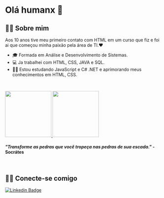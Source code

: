 # Olá humanx 👋

## 👩‍💻 Sobre mim
Aos 10 anos tive meu primeiro contato com HTML em um curso que fiz e foi ai que começou minha paixão pela área de TI.❤

- 🎓 Formada em Análise e Desenvolvimento de Sistemas. 
- 💻 Ja trabalhei com HTML, CSS, JAVA e SQL. 
- 👩‍💻 Estou estudando JavaScript e C# .NET e aprimorando meus conhecimentos em HTML, CSS. 

<p>&nbsp;&nbsp;</p>

<p>
<a href="https://github.com/pcaffa">
  <img height="150em" src="https://github-readme-stats.vercel.app/api?username=pcaffa&show_icons=true&theme=radical" />
  <img height="150em" src="https://github-readme-stats-eight-theta.vercel.app/api/top-langs/?username=pcaffa&theme=radical&layout=compact&exclude_lang=java+r%22" />
</a>
</p>

#### *"Transforme as pedras que você tropeça nas pedras de sua escada."* -Socrátes

<p>&nbsp;&nbsp;</p>

## 🤝🏻 Conecte-se comigo
[![Linkedin Badge](https://img.shields.io/badge/-LinkedIn-blue?style=flat-square&logo=Linkedin&logoColor=white&link=https://www.linkedin.com/in/pamela-caffa-b1272a116/)](https://www.linkedin.com/in/pamela-caffa-b1272a116/)

